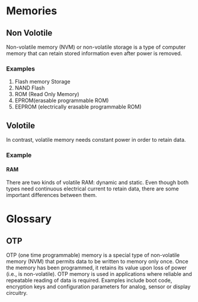 # Memories

## Non Volotile
Non-volatile memory (NVM) or non-volatile storage is a type of computer memory that can retain stored information even after power is removed.
### Examples
1. Flash memory Storage
1. NAND Flash
1. ROM (Read Only Memory)
1. EPROM(erasable programmable ROM) 
1. EEPROM (electrically erasable programmable ROM)

## Volotile
In contrast, volatile memory needs constant power in order to retain data.

### Example
#### RAM
There are two kinds of volatile RAM: dynamic and static. Even though both types need continuous electrical current to retain data, there are some important differences between them.

# Glossary

## OTP
OTP (one time programmable) memory is a special type of non-volatile memory (NVM) that permits data to be written to memory only once. Once the memory has been programmed, it retains its value upon loss of power (i.e., is non-volatile). OTP memory is used in applications where reliable and repeatable reading of data is required. Examples include boot code, encryption keys and configuration parameters for analog, sensor or display circuitry.
